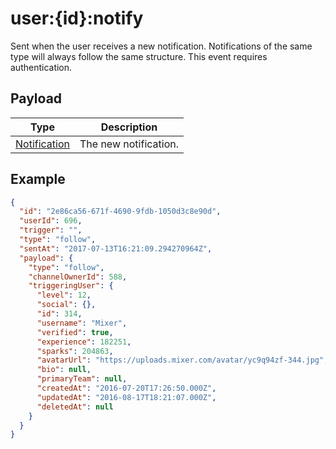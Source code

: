 # user:{id}:notify

Sent when the user receives a new notification. Notifications of the same type will always follow the same structure. This event requires authentication.

## Payload
|Type|Description|
|----|-----------|
|[Notification](/rest/index.html#/Notification)|The new notification.|

## Example
```json
{
  "id": "2e86ca56-671f-4690-9fdb-1050d3c8e90d",
  "userId": 696,
  "trigger": "",
  "type": "follow",
  "sentAt": "2017-07-13T16:21:09.294270964Z",
  "payload": {
    "type": "follow",
    "channelOwnerId": 588,
    "triggeringUser": {
      "level": 12,
      "social": {},
      "id": 314,
      "username": "Mixer",
      "verified": true,
      "experience": 182251,
      "sparks": 204863,
      "avatarUrl": "https://uploads.mixer.com/avatar/yc9q94zf-344.jpg",
      "bio": null,
      "primaryTeam": null,
      "createdAt": "2016-07-20T17:26:50.000Z",
      "updatedAt": "2016-08-17T18:21:07.000Z",
      "deletedAt": null
    }
  }
}
```
